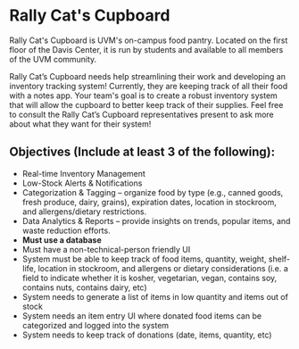 # Rally Cat's Cupboard

Rally Cat's Cupboard is UVM's on-campus food pantry. Located on the first floor of the Davis Center, it is run by students and available to all members of the UVM community.

Rally Cat’s Cupboard needs help streamlining their work and developing an inventory tracking system! Currently, they are keeping track of all their food with a notes app. Your team's goal is to create a robust inventory system that will allow the cupboard to better keep track of their supplies. Feel free to consult the Rally Cat’s Cupboard representatives present to ask more about what they want for their system!

## Objectives (Include at least 3 of the following): 
- Real-time Inventory Management
- Low-Stock Alerts & Notifications
- Categorization & Tagging – organize food by type (e.g., canned goods, fresh produce, dairy, grains), expiration dates, location in stockroom, and allergens/dietary restrictions.
- Data Analytics & Reports – provide insights on trends, popular items, and waste reduction efforts.
- **Must use a database**
- Must have a non-technical-person friendly UI
- System must be able to keep track of food items, quantity, weight, shelf-life, location in stockroom, and allergens or dietary considerations (i.e. a field to indicate whether it is kosher, vegetarian, vegan, contains soy, contains nuts, contains dairy, etc)
- System needs to generate a list of items in low quantity and items out of stock
- System needs an item entry UI where donated food items can be categorized and logged into the system
- System needs to keep track of donations (date, items, quantity, etc)
